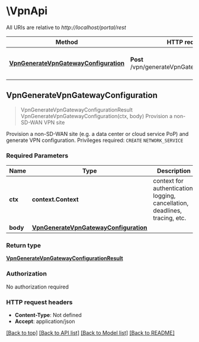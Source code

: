 # \VpnApi

All URIs are relative to *http://localhost/portal/rest*

Method | HTTP request | Description
------------- | ------------- | -------------
[**VpnGenerateVpnGatewayConfiguration**](VpnApi.md#VpnGenerateVpnGatewayConfiguration) | **Post** /vpn/generateVpnGatewayConfiguration | Provision a non-SD-WAN VPN site



## VpnGenerateVpnGatewayConfiguration

> VpnGenerateVpnGatewayConfigurationResult VpnGenerateVpnGatewayConfiguration(ctx, body)
Provision a non-SD-WAN VPN site

Provision a non-SD-WAN site (e.g. a data center or cloud service PoP) and generate VPN configuration.  Privileges required:  `CREATE` `NETWORK_SERVICE`

### Required Parameters


Name | Type | Description  | Notes
------------- | ------------- | ------------- | -------------
**ctx** | **context.Context** | context for authentication, logging, cancellation, deadlines, tracing, etc.
**body** | [**VpnGenerateVpnGatewayConfiguration**](VpnGenerateVpnGatewayConfiguration.md)|  | 

### Return type

[**VpnGenerateVpnGatewayConfigurationResult**](vpn_generate_vpn_gateway_configuration_result.md)

### Authorization

No authorization required

### HTTP request headers

- **Content-Type**: Not defined
- **Accept**: application/json

[[Back to top]](#) [[Back to API list]](../README.md#documentation-for-api-endpoints)
[[Back to Model list]](../README.md#documentation-for-models)
[[Back to README]](../README.md)

